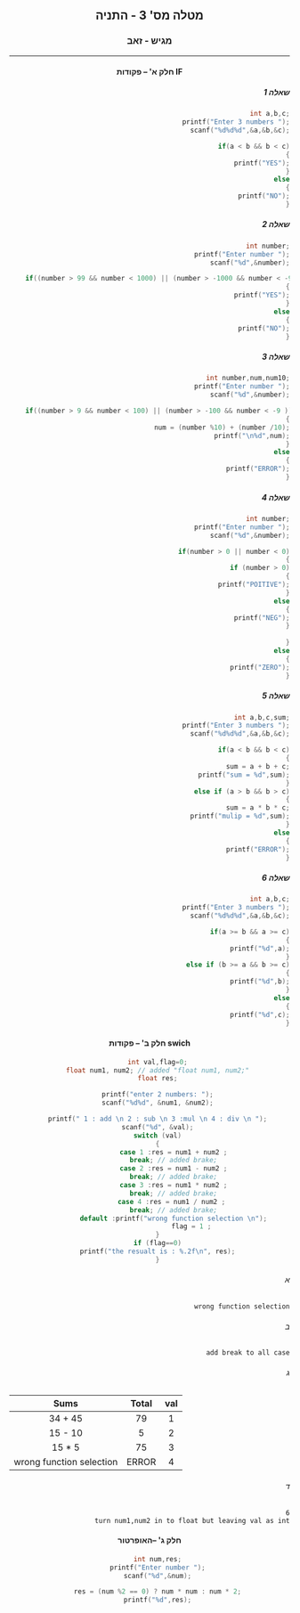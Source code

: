 <div align="center">

## מטלה מס' 3 - התניה      
### מגיש - זאב
___
#### חלק א'  – פקודות IF

<div align="right">

##### שאלה 1

```c
    int a,b,c;
    printf("Enter 3 numbers ");
    scanf("%d%d%d",&a,&b,&c);

    if(a < b && b < c)
    {
        printf("YES");
    }
    else
    {
        printf("NO");
    }
```

##### שאלה 2

```c
    int number;
    printf("Enter number ");
    scanf("%d",&number);

    if((number > 99 && number < 1000) || (number > -1000 && number < -99 ))
     {
        printf("YES");
    }
    else
    {
        printf("NO");
    }
```

##### שאלה 3

```c
    int number,num,num10;
    printf("Enter number ");
    scanf("%d",&number);

    if((number > 9 && number < 100) || (number > -100 && number < -9 ))
     {
        num = (number %10) + (number /10);
        printf("\n%d",num);
    }
    else
    {
        printf("ERROR");
    }
```

##### שאלה 4 

```c
    int number;
    printf("Enter number ");
    scanf("%d",&number);

    if(number > 0 || number < 0)
    {
        if (number > 0)
        {
            printf("POITIVE");
        }
        else
        {
            printf("NEG");
        }
        
    }
    else
    {
        printf("ZERO");
    }
```

##### שאלה 5

```c
    int a,b,c,sum;
    printf("Enter 3 numbers ");
    scanf("%d%d%d",&a,&b,&c);

    if(a < b && b < c)
    {
        sum = a + b + c;
        printf("sum = %d",sum);
    }
    else if (a > b && b > c)
    {
        sum = a * b * c;
        printf("mulip = %d",sum);
    }
    else
    {
        printf("ERROR");
    }
```

##### שאלה 6

```c
    int a,b,c;
    printf("Enter 3 numbers ");
    scanf("%d%d%d",&a,&b,&c);

    if(a >= b && a >= c)
    {
        printf("%d",a);
    }
    else if (b >= a && b >= c)
    {
        printf("%d",b);
    }
    else
    {
        printf("%d",c);
    }
```

</div>

#### חלק ב'  – פקודות swich

```c
    int val,flag=0;
    float num1, num2; // added "float num1, num2;"
    float res;

    printf("enter 2 numbers: ");
    scanf("%d%d", &num1, &num2);

    printf(" 1 : add \n 2 : sub \n 3 :mul \n 4 : div \n ");
    scanf("%d", &val);
    switch (val)
    {
            case 1 :res = num1 + num2 ;
            break; // added brake;
            case 2 :res = num1 - num2 ;
            break; // added brake;
            case 3 :res = num1 * num2 ;
            break; // added brake;
            case 4 :res = num1 / num2 ; 
            break; // added brake;
            default :printf("wrong function selection \n");
                     flag = 1 ;
    }
    if (flag==0)
    printf("the resualt is : %.2f\n", res);
    }
```

<div align="right">

###### א

``` 
wrong function selection
```

###### ב

```
add break to all case
```

###### ג

| Sums | Total | val |
| :--: |:-----:|:---:|
| 34 + 45 | 79 |  1  |
| 15 - 10 | 5  |  2  |
| 15 * 5  | 75 |  3  |
| wrong function selection | ERROR|4  |

###### ד

```
6
turn num1,num2 in to float but leaving val as int
```

</div>

####  חלק ג'  –האופרטור

```c
    int num,res;
    printf("Enter number ");
    scanf("%d",&num);

    res = (num %2 == 0) ? num * num : num * 2;
    printf("%d",res);
```







